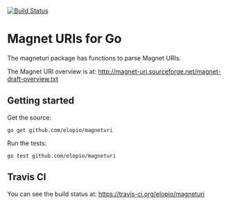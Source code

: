 [![Build Status](https://travis-ci.org/elopio/magneturi.png)](https://travis-ci.org/elopio/magneturi)

# Magnet URIs for Go

The magneturi package has functions to parse Magnet URIs.

The Magnet URI overview is at:
http://magnet-uri.sourceforge.net/magnet-draft-overview.txt

## Getting started

Get the source:

    go get github.com/elopio/magneturi

Run the tests:

    go test github.com/elopio/magneturi

## Travis CI

You can see the build status at:
https://travis-ci.org/elopio/magneturi

